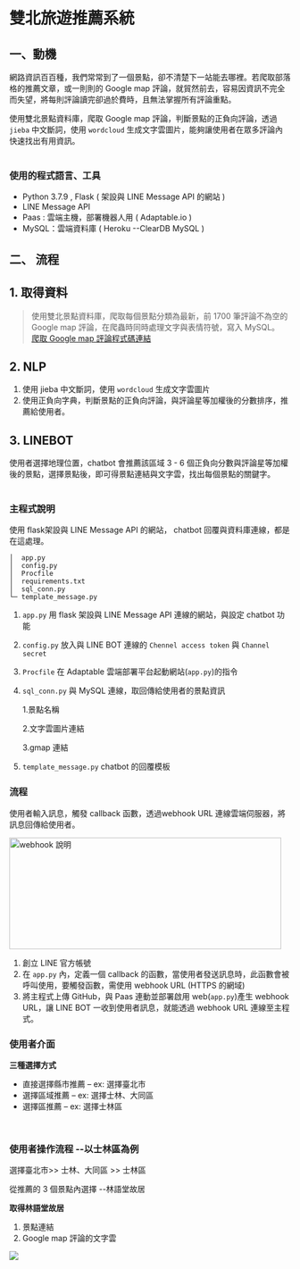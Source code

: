 # 雙北旅遊推薦系統
## 一、動機

網路資訊百百種，我們常常到了一個景點，卻不清楚下一站能去哪裡。若爬取部落格的推薦文章，或一則則的 Google map 評論，就貿然前去，容易因資訊不完全而失望，將每則評論讀完卻過於費時，且無法掌握所有評論重點。

使用雙北景點資料庫，爬取 Google map 評論，判斷景點的正負向評論，透過 `jieba` 中文斷詞，使用 `wordcloud` 生成文字雲圖片，能夠讓使用者在眾多評論內快速找出有用資訊。
</br></br>

### 使用的程式語言、工具
- Python 3.7.9 , Flask ( 架設與 LINE Message API 的網站 )
- LINE Message API
- Paas : 雲端主機，部署機器人用 ( Adaptable.io )
- MySQL：雲端資料庫 ( Heroku --ClearDB MySQL )

## 二、 流程
## 1. 取得資料
>使用雙北景點資料庫，爬取每個景點分類為最新，前 1700 筆評論不為空的 Google map 評論，在爬蟲時同時處理文字與表情符號，寫入 MySQL。    
>[爬取 Google map 評論程式碼連結](https://colab.research.google.com/drive/15nG7SovZizJstNjHAIyxPERWrnSPVH6w?usp=share_link)

## 2. NLP
1. 使用 jieba 中文斷詞，使用 `wordcloud` 生成文字雲圖片
2. 使用正負向字典，判斷景點的正負向評論，與評論星等加權後的分數排序，推薦給使用者。

## 3. LINEBOT
使用者選擇地理位置，chatbot 會推薦該區域 3 - 6 個正負向分數與評論星等加權後的景點，選擇景點後，即可得景點連結與文字雲，找出每個景點的關鍵字。
</br></br>
### 主程式說明
使用 flask架設與 LINE Message API 的網站， chatbot 回覆與資料庫連線，都是在這處理。
```!
│  app.py  
│  config.py
│  Procfile
│  requirements.txt
│  sql_conn.py
└─ template_message.py
```
1. `app.py` 用 flask 架設與 LINE Message API 連線的網站，與設定 chatbot 功能
2. `config.py` 放入與 LINE BOT 連線的 `Chennel access token` 與 `Channel secret`
3. `Procfile`  在 Adaptable 雲端部署平台起動網站(`app.py`)的指令
4. `sql_conn.py` 與 MySQL 連線，取回傳給使用者的景點資訊

    1.景點名稱
    
    2.文字雲圖片連結
    
    3.gmap 連結
5. `template_message.py` chatbot 的回覆模板

### 流程
使用者輸入訊息，觸發 callback 函數，透過webhook URL 連線雲端伺服器，將訊息回傳給使用者。

<img src="https://i.imgur.com/NWX7RMx.png" width = "487" height = "200" alt="webhook 說明" align=center />


1. 創立 LINE 官方帳號
2. 在 `app.py` 內，定義一個 callback 的函數，當使用者發送訊息時，此函數會被呼叫使用，要觸發函數，需使用 webhook URL (HTTPS 的網域)
3. 將主程式上傳 GitHub，與 Paas 連動並部署啟用 web(`app.py`)產生 webhook URL，讓 LINE BOT 一收到使用者訊息，就能透過 webhook URL 連線至主程式。

### 使用者介面
**三種選擇方式**

* 直接選擇縣市推薦 – ex: 選擇臺北市
* 選擇區域推薦 – ex: 選擇士林、大同區
* 選擇區推薦 – ex: 選擇士林區

<br/>

### 使用者操作流程 --以士林區為例
選擇臺北市>> 士林、大同區 >> 士林區

從推薦的 3 個景點內選擇 --林語堂故居

**取得林語堂故居**
1. 景點連結
2. Google map 評論的文字雲

![](https://i.imgur.com/YQwTRZM.gif)










